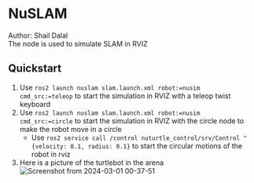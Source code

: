 # NuSLAM

Author: Shail Dalal <br>
The node is used to simulate SLAM in RVIZ

## Quickstart
1. Use `ros2 launch nuslam slam.launch.xml robot:=nusim cmd_src:=teleop` to start the simulation in RVIZ with a teleop twist keyboard
2. Use `ros2 launch nuslam slam.launch.xml robot:=nusim cmd_src:=circle` to start the simulation in RVIZ with the circle node to make the robot move in a circle
    - Use `ros2 service call /control nuturtle_control/srv/Control "{velocity: 0.1, radius: 0.1}` to start the circular motions of the robot in rviz
3. Here is a picture of the turtlebot in the arena
![Screenshot from 2024-03-01 00-37-51](https://github.com/ME495-Navigation/slam-project-sdalal1/assets/80363654/ec7e709b-89f2-41ef-a939-5c6b4de1b59a)
